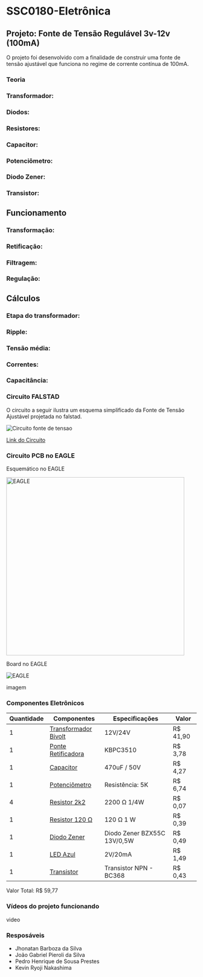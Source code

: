 # SSC0180-Eletrônica
## Projeto: Fonte de Tensão Regulável 3v-12v (100mA)
O projeto foi desenvolvido com a finalidade de construir uma fonte de tensão ajustável que funciona no regime de corrente contínua de 100mA.

### Teoria
### Transformador: 

### Diodos:

### Resistores:

### Capacitor:

### Potenciômetro:

### Diodo Zener:

### Transistor:




## Funcionamento
### Transformação:

### Retificação:

### Filtragem: 

### Regulação:



## Cálculos
### Etapa do transformador:


### Ripple:


### Tensão média:


### Correntes:


### Capacitância:



### Circuito FALSTAD

O circuito a seguir ilustra um esquema simplificado da Fonte de Tensão Ajustável projetada no falstad.

![Circuito fonte de tensao](https://github.com/JhonatanBarboza/Fonte_de_tensao/assets/170869780/a9bb88d5-aff1-49af-bc49-cd9261177960)

[Link do Circuito](https://tinyurl.com/24obwzt2)

### Circuito PCB no EAGLE

Esquemático no EAGLE

<img width="471" alt="EAGLE" src="https://github.com/JhonatanBarboza/Fonte_de_tensao/assets/170869780/5d1f9cc0-5f10-4337-a463-9adec88f84d7">

Board no EAGLE

![EAGLE](https://github.com/JhonatanBarboza/Fonte_de_tensao/assets/170869780/f6423cae-ed9c-410f-b17a-ea4cb84fa888)

imagem


### Componentes Eletrônicos
| Quantidade     | Componentes | Especificações | Valor |
| ---      | ---       | ---      | ---     |
| 1 | [Transformador Bivolt](https://www.baudaeletronica.com.br/produto/transformador-12v-1a-110220vac.html)  | 12V/24V     |  R$ 41,90   |
| 1 | [Ponte Retificadora](https://www.usinainfo.com.br/ponte-retificadora/ponte-retificadora-2w10-3938.html) | KBPC3510 | R$ 3,78 |
| 1     | [Capacitor](https://www.baudaeletronica.com.br/produto/capacitor-eletrolitico-470uf-16v-105c.html)        | 470uF / 50V     | R$ 4,27  |
| 1     | [Potenciômetro](https://www.magazineluiza.com.br/potenciometro-linear-5k-l20-jhs/p/kkjcfch767/cj/ptct/)        | Resistência: 5K  | R$ 6,74    |
| 4     | [Resistor 2k2](https://www.edfcomponentes.com.br/resistor/resistor-2k2-14w-5-2200-ohms-cr25)     | 2200 Ω 1/4W    | R$ 0,07  |
| 1     | [Resistor 120 Ω](https://www.proesi.com.br/resistor-precisao-1-1-4w-120r)     | 120 Ω 1 W    | R$ 0,39   |
| 1     | [Diodo Zener](https://www.baudaeletronica.com.br/produto/diodo-zener-bzx55c-13v-05w.html)       | Diodo Zener BZX55C 13V/0,5W     |  R$ 0,49   |
| 1     | [LED Azul](https://www.eletrogate.com/led-alto-brilho-5mm-azul)       | 2V/20mA      | R$ 1,49    |
| 1     | [Transistor](https://www.proesi.com.br/bc368-transistor)       |  Transistor NPN - BC368      | R$ 0,43   |

Valor Total: R$ 59,77

### Vídeos do projeto funcionando

video

### Resposáveis
- Jhonatan Barboza da Silva
- João Gabriel Pieroli da Silva
- Pedro Henrique de Sousa Prestes
- Kevin Ryoji Nakashima
